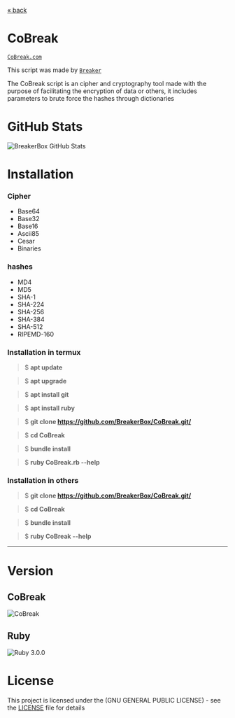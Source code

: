 [« back](./index.md)

# CoBreak

[`CoBreak.com`](https://github.com/BreakerBox/CoBreak.git)

This script was made by [`Breaker`](https://github.com/BreakerBox/CoBreak.git)

The CoBreak script is an cipher and cryptography tool made with the purpose of facilitating the encryption of data or others, it includes parameters to brute force the hashes through dictionaries

# GitHub Stats

![BreakerBox GitHub Stats](https://github-readme-stats.vercel.app/api?username=BreakerBox&show_icons=true&theme=midnight-purple)

# Installation

### Cipher

 - Base64
 - Base32
 - Base16
 - Ascii85
 - Cesar
 - Binaries

### hashes

 - MD4
 - MD5
 - SHA-1
 - SHA-224
 - SHA-256
 - SHA-384
 - SHA-512
 - RIPEMD-160
### Installation in termux

> $ **apt update**

> $ **apt upgrade**

> $ **apt install git**

> $ **apt install ruby**

> $ **git clone https://github.com/BreakerBox/CoBreak.git/**

> $ **cd CoBreak**

> $ **bundle install**

> $ **ruby CoBreak.rb --help**

### Installation in others

> $ **git clone https://github.com/BreakerBox/CoBreak.git/**

> $ **cd CoBreak**

> $ **bundle install**

> $ **ruby CoBreak --help**

---
# Version
## CoBreak

![CoBreak](https://img.shields.io/badge/CoBreak-%F0%9D%96%9B0.1-blueviolet)

## Ruby

![Ruby 3.0.0](https://img.shields.io/badge/Ruby-3.0.0-blue)

# License

This project is licensed under the (GNU GENERAL PUBLIC LICENSE) - see the [LICENSE](LICENSE) file for details
